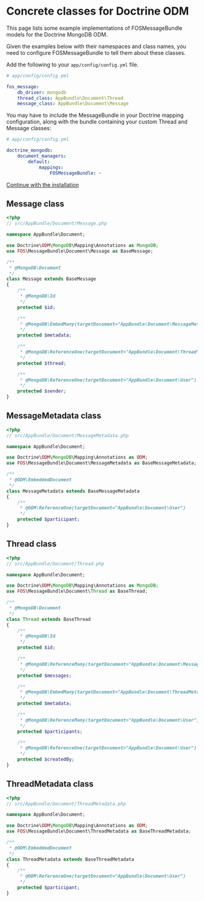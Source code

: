 Concrete classes for Doctrine ODM
=================================

This page lists some example implementations of FOSMessageBundle models for the Doctrine
MongoDB ODM.

Given the examples below with their namespaces and class names, you need to configure
FOSMessageBundle to tell them about these classes.

Add the following to your `app/config/config.yml` file.

```yaml
# app/config/config.yml

fos_message:
    db_driver: mongodb
    thread_class: AppBundle\Document\Thread
    message_class: AppBundle\Document\Message
```

You may have to include the MessageBundle in your Doctrine mapping configuration,
along with the bundle containing your custom Thread and Message classes:

```yaml
# app/config/config.yml

doctrine_mongodb:
    document_managers:
        default:
            mappings:
                FOSMessageBundle: ~
```


[Continue with the installation][]

Message class
-------------

```php
<?php
// src/AppBundle/Document/Message.php

namespace AppBundle\Document;

use Doctrine\ODM\MongoDB\Mapping\Annotations as MongoDB;
use FOS\MessageBundle\Document\Message as BaseMessage;

/**
 * @MongoDB\Document
 */
class Message extends BaseMessage
{
    /**
     * @MongoDB\Id
     */
    protected $id;

    /**
     * @MongoDB\EmbedMany(targetDocument="AppBundle\Document\MessageMetadata")
     */
    protected $metadata;

    /**
     * @MongoDB\ReferenceOne(targetDocument="AppBundle\Document\Thread")
     */
    protected $thread;

    /**
     * @MongoDB\ReferenceOne(targetDocument="AppBundle\Document\User")
     */
    protected $sender;
}
```

MessageMetadata class
---------------------

```php
<?php
// src/AppBundle/Document/MessageMetadata.php

namespace AppBundle\Document;

use Doctrine\ODM\MongoDB\Mapping\Annotations as ODM;
use FOS\MessageBundle\Document\MessageMetadata as BaseMessageMetadata;

/**
 * @ODM\EmbeddedDocument
 */
class MessageMetadata extends BaseMessageMetadata
{
    /**
     * @ODM\ReferenceOne(targetDocument="AppBundle\Document\User")
     */
    protected $participant;
}
```

Thread class
------------

```php
<?php
// src/AppBundle/Document/Thread.php

namespace AppBundle\Document;

use Doctrine\ODM\MongoDB\Mapping\Annotations as MongoDB;
use FOS\MessageBundle\Document\Thread as BaseThread;

/**
 * @MongoDB\Document
 */
class Thread extends BaseThread
{
    /**
     * @MongoDB\Id
     */
    protected $id;

    /**
     * @MongoDB\ReferenceMany(targetDocument="AppBundle\Document\Message")
     */
    protected $messages;

    /**
     * @MongoDB\EmbedMany(targetDocument="AppBundle\Document\ThreadMetadata")
     */
    protected $metadata;

    /**
     * @MongoDB\ReferenceMany(targetDocument="AppBundle\Document\User")
     */
    protected $participants;

    /**
     * @MongoDB\ReferenceOne(targetDocument="AppBundle\Document\User")
     */
    protected $createdBy;
}
```

ThreadMetadata class
--------------------

```php
<?php
// src/AppBundle/Document/ThreadMetadata.php

namespace AppBundle\Document;

use Doctrine\ODM\MongoDB\Mapping\Annotations as ODM;
use FOS\MessageBundle\Document\ThreadMetadata as BaseThreadMetadata;

/**
 * @ODM\EmbeddedDocument
 */
class ThreadMetadata extends BaseThreadMetadata
{
    /**
     * @ODM\ReferenceOne(targetDocument="AppBundle\Document\User")
     */
    protected $participant;
}
```

[Continue with the installation]: 01-installation.md
